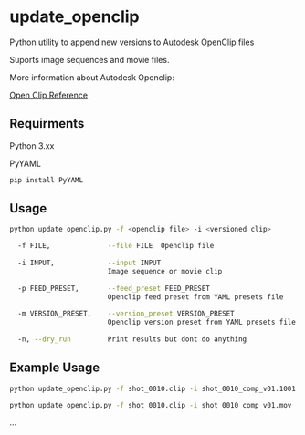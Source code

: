 # update_openclip

Python utility to append new versions to Autodesk  OpenClip files

Suports image sequences and movie files.

More information about Autodesk Openclip:

[Open Clip Reference](https://help.autodesk.com/view/FLAME/2025/ENU/?guid=Flame_API_Open_Clip_Reference_html)

## Requirments
Python 3.xx

PyYAML

```bash
pip install PyYAML
```

## Usage

```bash
python update_openclip.py -f <openclip file> -i <versioned clip>
```

```bash 
  -f FILE,              --file FILE  Openclip file
  
  -i INPUT,             --input INPUT
                        Image sequence or movie clip
                        
  -p FEED_PRESET,       --feed_preset FEED_PRESET
                        Openclip feed preset from YAML presets file
                        
  -m VERSION_PRESET,    --version_preset VERSION_PRESET
                        Openclip version preset from YAML presets file
                        
  -n, --dry_run         Print results but dont do anything
```

## Example Usage

```bash
python update_openclip.py -f shot_0010.clip -i shot_0010_comp_v01.1001.exr
```
```bash
python update_openclip.py -f shot_0010.clip -i shot_0010_comp_v01.mov
```




...
